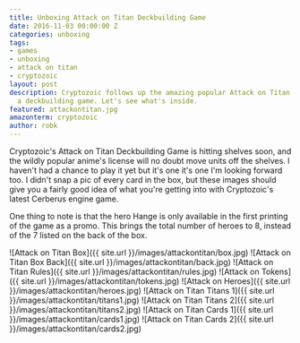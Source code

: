 ```yaml
---
title: Unboxing Attack on Titan Deckbuilding Game
date: 2016-11-03 00:00:00 Z
categories: unboxing
tags:
- games
- unboxing
- attack on titan
- cryptozoic
layout: post
description: Cryptozoic follows up the amazing popular Attack on Titan anime with
  a deckbuilding game. Let's see what's inside.
featured: attackontitan.jpg
amazonterm: cryptozoic
author: robk
---
```


Cryptozoic's Attack on Titan Deckbuilding Game is hitting shelves soon, and the wildly popular anime's license will no doubt move units off the shelves. I haven't had a chance to play it yet but it's one it's one I'm looking forward too. I didn't snap a pic of every card in the box, but these images should give you a fairly good idea of what you're getting into with Cryptozoic's latest Cerberus engine game.

One thing to note is that the hero Hange is only available in the first printing of the game as a promo. This brings the total number of heroes to 8, instead of the 7 listed on the back of the box.

![Attack on Titan Box]({{ site.url }}/images/attackontitan/box.jpg)
![Attack on Titan Box Back]({{ site.url }}/images/attackontitan/back.jpg)
![Attack on Titan Rules]({{ site.url }}/images/attackontitan/rules.jpg)
![Attack on Tokens]({{ site.url }}/images/attackontitan/tokens.jpg)
![Attack on Heroes]({{ site.url }}/images/attackontitan/heroes.jpg)
![Attack on Titan Titans 1]({{ site.url }}/images/attackontitan/titans1.jpg)
![Attack on Titan Titans 2]({{ site.url }}/images/attackontitan/titans2.jpg)
![Attack on Titan Cards 1]({{ site.url }}/images/attackontitan/cards1.jpg)
![Attack on Titan Cards 2]({{ site.url }}/images/attackontitan/cards2.jpg)
